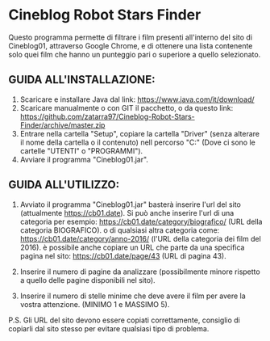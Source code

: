 # Cineblog Robot Stars Finder
 
 Questo programma permette di filtrare i film presenti all'interno del sito di Cineblog01, attraverso Google Chrome,
 e di ottenere una lista contenente solo quei film che hanno un punteggio pari o superiore a quello selezionato.
 
 
 ## GUIDA ALL'INSTALLAZIONE:
 1) Scaricare e installare Java dal link: https://www.java.com/it/download/
 2) Scaricare manualmente o con GIT il pacchetto, o da questo link: https://github.com/zatarra97/Cineblog-Robot-Stars-Finder/archive/master.zip
 3) Entrare nella cartella "Setup", copiare la cartella "Driver" (senza alterare il nome della cartella o il contenuto) nell percorso "C:\" (Dove ci sono le cartelle "UTENTI" o "PROGRAMMI").
 4) Avviare il programma "Cineblog01.jar".


 ## GUIDA ALL'UTILIZZO:
1) Avviato il programma "Cineblog01.jar" basterà inserire l'url del sito (attualmente https://cb01.date).
 Si può anche inserire l'url di una categoria per esempio: https://cb01.date/category/biografico/ (URL della categoria BIOGRAFICO).
  o di qualsiasi altra categoria come: https://cb01.date/category/anno-2016/ (l'URL della categoria dei film del 2016).
  è possibile anche copiare un URL che parte da una specifica pagina nel sito: https://cb01.date/page/43 (URL di pagina 43).
  
2) Inserire il numero di pagine da analizzare (possibilmente minore rispetto a quello delle pagine disponibili nel sito).
 
3) Inserire il numero di stelle minime che deve avere il film per avere la vostra attenzione. (MINIMO 1 e MASSIMO 5).
 
 P.S. Gli URL del sito devono essere copiati correttamente, consiglio di copiarli dal sito stesso per evitare qualsiasi tipo di problema.
